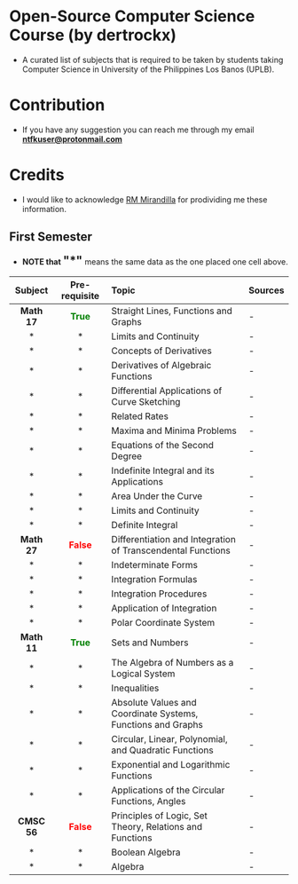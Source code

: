 # Open-Source Computer Science Course (by dertrockx)
* A curated list of subjects that is required to be taken by students taking Computer Science in University of the Philippines Los Banos (UPLB).

# Contribution
* If you have any suggestion you can reach me through my email <b>ntfkuser@protonmail.com</b>

# Credits
* I would like to acknowledge [RM Mirandilla](https://www.facebook.com/Areeeeeeeeem) for prodividing me these information.

## First Semester
* <span style="font-size: 1em"><b>NOTE that</b></span> <span style="font-size: 1.5em"><b>"\*"</b></span> means the same data as the one placed one cell above.

| Subject | Pre-requisite | Topic | Sources |
| :---: |:---: |:--- | :--- |
| <b>Math 17</b> | <span style=" color: green"><b>True</b></span> | Straight Lines, Functions and Graphs| - |
| * | * | Limits and Continuity | - |
| * | * | Concepts of Derivatives | - |
| * | * | Derivatives of Algebraic Functions | - |
| * | * | Differential Applications of Curve Sketching | - |
| * | * | Related Rates | - |
| * | * | Maxima and Minima Problems | - |
| * | * | Equations of the Second Degree | - |
| * | * | Indefinite Integral and its Applications | - |
| * | * | Area Under the Curve | - |
| * | * | Limits and Continuity | - |
| * | * | Definite Integral | - |
| <b>Math 27</b> | <span style="color: red"><b>False</b></span> | Differentiation and Integration of Transcendental Functions | - |
| * | * | Indeterminate Forms | - |
| * | * | Integration Formulas | - |
| * | * | Integration Procedures | - |
| * | * | Application of Integration | - |
| * | * | Polar Coordinate System | - |
| <b>Math 11</b> | <span style="color: green"><b>True</b></span> | Sets and Numbers | - |
| * | * | The Algebra of Numbers as a Logical System | - |
| * | * | Inequalities | - |
| * | * | Absolute Values and Coordinate Systems, Functions and Graphs | - |
| * | * | Circular, Linear, Polynomial, and Quadratic Functions | - |
| * | * | Exponential and Logarithmic Functions | - |
| * | * | Applications of the Circular Functions, Angles | - |
| <b>CMSC 56</b> | <span style="color: red"><b>False</b></span> | Principles of Logic, Set Theory, Relations and Functions | - |
| * | * | Boolean Algebra | - |
| * | * | Algebra | - |

